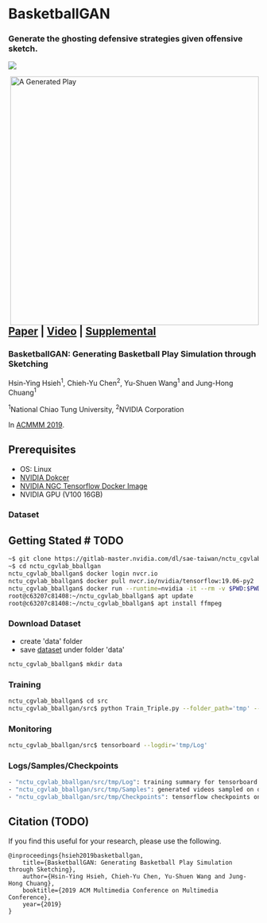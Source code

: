 # BasketballGAN
### Generate the ghosting defensive strategies given offensive sketch.

![](https://drive.google.com/uc?export=view&id=1lmxvBG-PTLg4vhEF_hmG1IS20vDEyvyv)

<img align="right" src="https://drive.google.com/uc?export=view&id=1QWN9BtFgaAKA1tvx_ePQku934CeCWIRl" width="500" title="A Generated Play"/>

## [Paper](TODO) | [Video](https://drive.google.com/uc?export=view&id=1Ead1EyHdPIFFsDtanQ91w8ha-SPRkM6E) | [Supplemental](https://drive.google.com/a/nvidia.com/file/d/1dXMA_1AjpPu7J4_Iw1yb6pp-9d9Lp2uN/view?usp=sharing)

### BasketballGAN: Generating Basketball Play Simulation through Sketching

Hsin-Ying Hsieh<sup>1</sup>, Chieh-Yu Chen<sup>2</sup>, Yu-Shuen Wang<sup>1</sup> and Jung-Hong Chuang<sup>1</sup>

<sup>1</sup>National Chiao Tung University, <sup>2</sup>NVIDIA Corporation

In [ACMMM 2019](https://www.acmmm.org/2019/).

## Prerequisites

- OS: Linux
- [NVIDIA Dokcer](https://github.com/NVIDIA/nvidia-docker)
- [NVIDIA NGC Tensorflow Docker Image](https://ngc.nvidia.com/catalog/containers/nvidia:tensorflow)
- NVIDIA GPU (V100 16GB)

### Dataset

## Getting Stated # TODO

```bash
~$ git clone https://gitlab-master.nvidia.com/dl/sae-taiwan/nctu_cgvlab_bballgan.git
~$ cd nctu_cgvlab_bballgan
nctu_cgvlab_bballgan$ docker login nvcr.io
nctu_cgvlab_bballgan$ docker pull nvcr.io/nvidia/tensorflow:19.06-py2
nctu_cgvlab_bballgan$ docker run --runtime=nvidia -it --rm -v $PWD:$PWD nvcr.io/nvidia/tensorflow:19.06-py2 bash
root@c63207c81408:~/nctu_cgvlab_bballgan$ apt update
root@c63207c81408:~/nctu_cgvlab_bballgan$ apt install ffmpeg
```

### Download Dataset 

- create 'data' folder
- save [dataset](https://drive.google.com/a/nvidia.com/file/d/1955WfjX2xtHVb6QAJ70zLQH65V0JD_e3/view?usp=sharing) under folder 'data'

```bash
nctu_cgvlab_bballgan$ mkdir data
```

### Training

```bash
nctu_cgvlab_bballgan$ cd src
nctu_cgvlab_bballgan/src$ python Train_Triple.py --folder_path='tmp' --data_path='data'
```

### Monitoring

```bash
nctu_cgvlab_bballgan/src$ tensorboard --logdir='tmp/Log'
```

### Logs/Samples/Checkpoints

```bash
- "nctu_cgvlab_bballgan/src/tmp/Log": training summary for tensorboard.
- "nctu_cgvlab_bballgan/src/tmp/Samples": generated videos sampled on different epoches.
- "nctu_cgvlab_bballgan/src/tmp/Checkpoints": tensorflow checkpoints on different iterations.
```

## Citation (TODO)
If you find this useful for your research, please use the following.

``` 
@inproceedings{hsieh2019basketballgan,
    title={BasketballGAN: Generating Basketball Play Simulation through Sketching},
    author={Hsin-Ying Hsieh, Chieh-Yu Chen, Yu-Shuen Wang and Jung-Hong Chuang},  
    booktitle={2019 ACM Multimedia Conference on Multimedia Conference},
    year={2019}
}
```